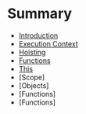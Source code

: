 # Summary

* [Introduction](README.md)
* [Execution Context](execution_context.md)
* [Hoisting](chapters/hoisting.md)
* [Functions](chapters/functions.md)
* [This](chapters/this.md)
* [Scope]
* [Objects]
* [Functions]
* [Functions]